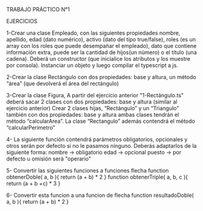 TRABAJO PRÁCTICO N°1

EJERCICIOS

1-Crear una clase Empleado, con las siguientes propiedades nombre, apellido, edad (dato numérico), activo (dato del tipo true/false), roles (es un array con los roles que puede desempañar el empleado),  dato que contiene información extra, puede ser la cantidad de hijos(un número) o el título (una cadena). Deberá  un constructor (que inicialice los atributos y los muestre por consola).
Instanciar un objeto y luego compilar el typescript a js.
 
2-Crear la clase Rectángulo con dos propiedades: base y altura, un método “área” (que devolverá el área del rectángulo) 
 
3-Crear la clase Figura, A partir del ejercicio anterior "1-Rectángulo.ts" deberá sacar 2 clases con dos propiedades: base y altura (similar al ejercicio anterior)
Crear 2 clases hijas, “Rectángulo” y un “Triangulo” también con dos propiedades: base y altura ambas clases tendrán el método “calcularArea”.
La clase “Rectangulo” además contendrá el método “calcularPerimetro”
 
 
4- La siguiente función contendrá parámetros obligatorios, opcionales y otros serán por defecto si no le pasamos ninguno. 
 Deberás adaptarlos de la siguiente forma:
 nombre → obligatorio
 edad → opcional
 puesto → por defecto u omisión será "operario"

5- Convertir las siguientes funciones a funciones flecha 
function obtenerDoble( a, b ){
  return (a + b) * 2
}
function obtenerTriple( a, b, c ){
  return (a + b +c) * 3
}

6- Convertir esta funcion a una funcion de flecha
function resultadoDoble( a, b ){
    return (a + b) * 2
}

